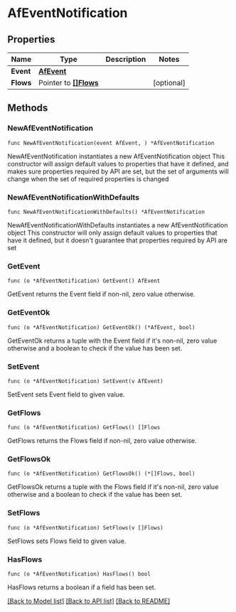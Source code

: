 # AfEventNotification

## Properties

Name | Type | Description | Notes
------------ | ------------- | ------------- | -------------
**Event** | [**AfEvent**](AfEvent.md) |  | 
**Flows** | Pointer to [**[]Flows**](Flows.md) |  | [optional] 

## Methods

### NewAfEventNotification

`func NewAfEventNotification(event AfEvent, ) *AfEventNotification`

NewAfEventNotification instantiates a new AfEventNotification object
This constructor will assign default values to properties that have it defined,
and makes sure properties required by API are set, but the set of arguments
will change when the set of required properties is changed

### NewAfEventNotificationWithDefaults

`func NewAfEventNotificationWithDefaults() *AfEventNotification`

NewAfEventNotificationWithDefaults instantiates a new AfEventNotification object
This constructor will only assign default values to properties that have it defined,
but it doesn't guarantee that properties required by API are set

### GetEvent

`func (o *AfEventNotification) GetEvent() AfEvent`

GetEvent returns the Event field if non-nil, zero value otherwise.

### GetEventOk

`func (o *AfEventNotification) GetEventOk() (*AfEvent, bool)`

GetEventOk returns a tuple with the Event field if it's non-nil, zero value otherwise
and a boolean to check if the value has been set.

### SetEvent

`func (o *AfEventNotification) SetEvent(v AfEvent)`

SetEvent sets Event field to given value.


### GetFlows

`func (o *AfEventNotification) GetFlows() []Flows`

GetFlows returns the Flows field if non-nil, zero value otherwise.

### GetFlowsOk

`func (o *AfEventNotification) GetFlowsOk() (*[]Flows, bool)`

GetFlowsOk returns a tuple with the Flows field if it's non-nil, zero value otherwise
and a boolean to check if the value has been set.

### SetFlows

`func (o *AfEventNotification) SetFlows(v []Flows)`

SetFlows sets Flows field to given value.

### HasFlows

`func (o *AfEventNotification) HasFlows() bool`

HasFlows returns a boolean if a field has been set.


[[Back to Model list]](../README.md#documentation-for-models) [[Back to API list]](../README.md#documentation-for-api-endpoints) [[Back to README]](../README.md)


